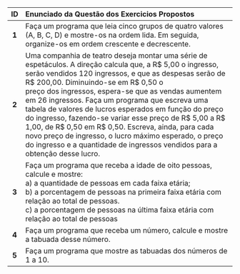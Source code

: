 
| ID | Enunciado da Questão dos Exercicios Propostos   |
| :---: | :--- |
| **1** |  Faça um programa que leia cinco grupos de quatro valores (A, B, C, D) e mostre-os na ordem lida. Em seguida, organize-os em ordem crescente e decrescente.  |
| **2** | Uma companhia de teatro deseja montar uma série de espetáculos. A direção calcula que, a  R$ 5,00 o ingresso, serão vendidos 120 ingressos, e que as despesas serão de R$ 200,00. Diminuindo-se em R$ 0,50 o <br> preço dos ingressos, espera-se que as vendas aumentem em 26 ingressos. Faça um programa que escreva uma tabela de valores de lucros esperados em função do preço do ingresso, fazendo-se variar esse preço de R$ 5,00 a R$ 1,00, de R$ 0,50 em R$ 0,50. Escreva, ainda, para cada novo preço de ingresso, o lucro máximo esperado, o preço do ingresso e a quantidade de ingressos vendidos para a obtenção desse lucro.  |
| **3** | Faça um programa que receba a idade de oito pessoas, calcule e mostre: <br>a) a quantidade de pessoas em cada faixa etária; <br> b) a porcentagem de pessoas na primeira faixa etária com relação ao total de pessoas. <br> c) a porcentagem de pessoas na última faixa etária com relação ao total de pessoas |
| **4** | Faça um programa que receba um número, calcule e mostre a tabuada desse número. |
| **5** | Faça um programa que mostre as tabuadas dos números de 1 a 10.  |
